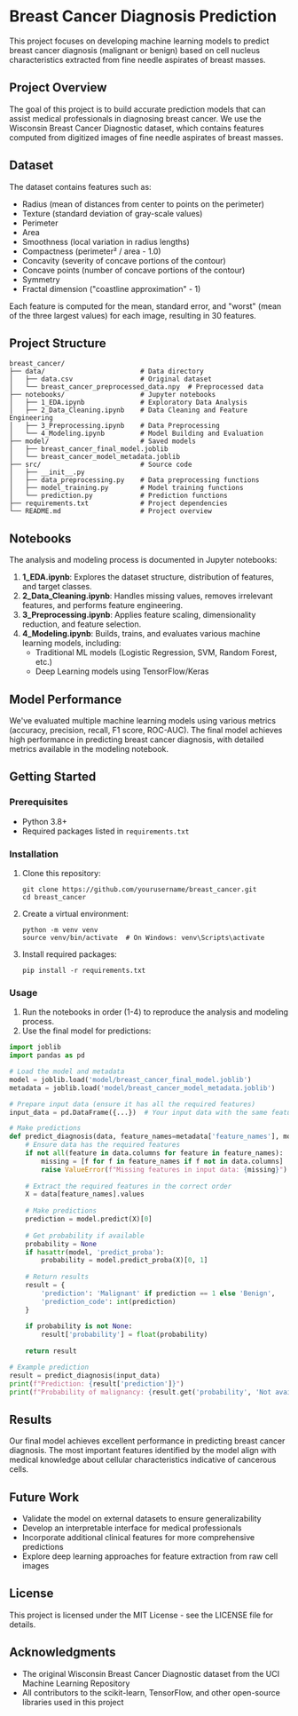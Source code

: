 # Breast Cancer Diagnosis Prediction

This project focuses on developing machine learning models to predict breast cancer diagnosis (malignant or benign) based on cell nucleus characteristics extracted from fine needle aspirates of breast masses.

## Project Overview

The goal of this project is to build accurate prediction models that can assist medical professionals in diagnosing breast cancer. We use the Wisconsin Breast Cancer Diagnostic dataset, which contains features computed from digitized images of fine needle aspirates of breast masses.

## Dataset

The dataset contains features such as:
- Radius (mean of distances from center to points on the perimeter)
- Texture (standard deviation of gray-scale values)
- Perimeter
- Area
- Smoothness (local variation in radius lengths)
- Compactness (perimeter² / area - 1.0)
- Concavity (severity of concave portions of the contour)
- Concave points (number of concave portions of the contour)
- Symmetry
- Fractal dimension ("coastline approximation" - 1)

Each feature is computed for the mean, standard error, and "worst" (mean of the three largest values) for each image, resulting in 30 features.

## Project Structure

```
breast_cancer/
├── data/                        # Data directory
│   ├── data.csv                 # Original dataset
│   └── breast_cancer_preprocessed_data.npy  # Preprocessed data
├── notebooks/                   # Jupyter notebooks
│   ├── 1_EDA.ipynb              # Exploratory Data Analysis
│   ├── 2_Data_Cleaning.ipynb    # Data Cleaning and Feature Engineering
│   ├── 3_Preprocessing.ipynb    # Data Preprocessing
│   └── 4_Modeling.ipynb         # Model Building and Evaluation
├── model/                       # Saved models
│   ├── breast_cancer_final_model.joblib
│   └── breast_cancer_model_metadata.joblib
├── src/                         # Source code
│   ├── __init__.py
│   ├── data_preprocessing.py    # Data preprocessing functions
│   ├── model_training.py        # Model training functions
│   └── prediction.py            # Prediction functions
├── requirements.txt             # Project dependencies
└── README.md                    # Project overview
```

## Notebooks

The analysis and modeling process is documented in Jupyter notebooks:

1. **1_EDA.ipynb**: Explores the dataset structure, distribution of features, and target classes.
2. **2_Data_Cleaning.ipynb**: Handles missing values, removes irrelevant features, and performs feature engineering.
3. **3_Preprocessing.ipynb**: Applies feature scaling, dimensionality reduction, and feature selection.
4. **4_Modeling.ipynb**: Builds, trains, and evaluates various machine learning models, including:
   - Traditional ML models (Logistic Regression, SVM, Random Forest, etc.)
   - Deep Learning models using TensorFlow/Keras

## Model Performance

We've evaluated multiple machine learning models using various metrics (accuracy, precision, recall, F1 score, ROC-AUC). The final model achieves high performance in predicting breast cancer diagnosis, with detailed metrics available in the modeling notebook.

## Getting Started

### Prerequisites

- Python 3.8+
- Required packages listed in `requirements.txt`

### Installation

1. Clone this repository:
   ```
   git clone https://github.com/yourusername/breast_cancer.git
   cd breast_cancer
   ```

2. Create a virtual environment:
   ```
   python -m venv venv
   source venv/bin/activate  # On Windows: venv\Scripts\activate
   ```

3. Install required packages:
   ```
   pip install -r requirements.txt
   ```

### Usage

1. Run the notebooks in order (1-4) to reproduce the analysis and modeling process.
2. Use the final model for predictions:

```python
import joblib
import pandas as pd

# Load the model and metadata
model = joblib.load('model/breast_cancer_final_model.joblib')
metadata = joblib.load('model/breast_cancer_model_metadata.joblib')

# Prepare input data (ensure it has all the required features)
input_data = pd.DataFrame({...})  # Your input data with the same features

# Make predictions
def predict_diagnosis(data, feature_names=metadata['feature_names'], model=model):
    # Ensure data has the required features
    if not all(feature in data.columns for feature in feature_names):
        missing = [f for f in feature_names if f not in data.columns]
        raise ValueError(f"Missing features in input data: {missing}")
    
    # Extract the required features in the correct order
    X = data[feature_names].values
    
    # Make predictions
    prediction = model.predict(X)[0]
    
    # Get probability if available
    probability = None
    if hasattr(model, 'predict_proba'):
        probability = model.predict_proba(X)[0, 1]
    
    # Return results
    result = {
        'prediction': 'Malignant' if prediction == 1 else 'Benign',
        'prediction_code': int(prediction)
    }
    
    if probability is not None:
        result['probability'] = float(probability)
    
    return result

# Example prediction
result = predict_diagnosis(input_data)
print(f"Prediction: {result['prediction']}")
print(f"Probability of malignancy: {result.get('probability', 'Not available')}")
```

## Results

Our final model achieves excellent performance in predicting breast cancer diagnosis. The most important features identified by the model align with medical knowledge about cellular characteristics indicative of cancerous cells.

## Future Work

- Validate the model on external datasets to ensure generalizability
- Develop an interpretable interface for medical professionals
- Incorporate additional clinical features for more comprehensive predictions
- Explore deep learning approaches for feature extraction from raw cell images

## License

This project is licensed under the MIT License - see the LICENSE file for details.

## Acknowledgments

- The original Wisconsin Breast Cancer Diagnostic dataset from the UCI Machine Learning Repository
- All contributors to the scikit-learn, TensorFlow, and other open-source libraries used in this project
